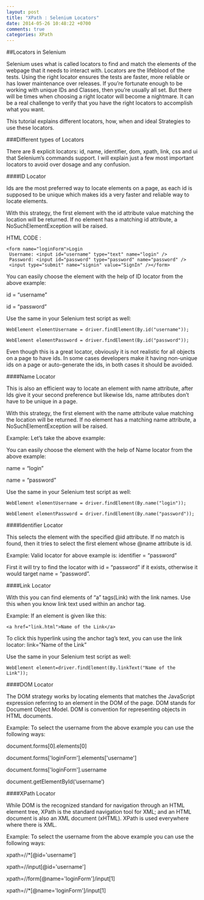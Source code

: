 ```yaml
---
layout: post
title: "XPath : Selenium Locators"
date: 2014-05-26 10:48:22 +0700
comments: true
categories: XPath
---
```


##Locators in Selenium

Selenium uses what is called locators to find and match the elements of the webpage that it needs to interact with. Locators are the lifeblood of the tests. Using the right locator ensures the tests are faster, more reliable or has lower maintenance over releases. If you’re fortunate enough to be working with unique IDs and Classes, then you’re usually all set. But there will be times when choosing a right locator will become a nightmare. It can be a real challenge to verify that you have the right locators to accomplish what you want.

This tutorial explains different locators, how, when and ideal Strategies to use these locators.
<!--more-->
###Different types of Locators

There are 8 explicit locators: id, name, identifier, dom, xpath, link, css and ui that Selenium’s commands support. I will explain just a few most important locators to avoid over dosage and any confusion.

####ID Locator

Ids are the most preferred way to locate elements on a page, as each id is supposed to be unique which makes ids a very faster and reliable way to locate elements.

With this strategy, the first element with the id attribute value matching the location will be returned. If no element has a matching id attribute, a NoSuchElementException will be raised.

HTML CODE :

```
<form name="loginForm">Login 
 Username: <input id="username" type="text" name="login" />
 Password: <input id="password" type="password" name="password" />
 <input type="submit" name="signin" value="SignIn" /></form>
``` 

You can easily choose the element with the help of ID locator from the above example:

id = “username”

id = “password”

Use the same in your Selenium test script as well:

```
WebElement elementUsername = driver.findElement(By.id("username"));

WebElement elementPassword = driver.findElement(By.id("password"));

```

Even though this is a great locator, obviously it is not realistic for all objects on a page to have ids. In some cases developers make it having non-unique ids on a page or auto-generate the ids, in both cases it should be avoided.

####Name Locator

This is also an efficient way to locate an element  with name attribute, after Ids give it your second preference but likewise Ids, name attributes don’t have to be unique in a page.

With this strategy, the first element with the name attribute value matching the location will be returned. If no element has a matching name attribute, a  NoSuchElementException will be raised.

Example: Let’s take the above example:

You can easily choose the element with the help of Name locator from the above example:

name = “login”

name = “password”

Use the same in your Selenium test script as well:

```
WebElement elementUsername = driver.findElement(By.name("login"));
 
WebElement elementPassword = driver.findElement(By.name("password"));
```

####Identifier Locator

This selects the element with the specified @id attribute. If no match is found, then it tries to select the first element whose @name attribute is id.

Example: Valid locator for above example is:
identifier = “password”

First it will try to find the locator with id = “password” if it exists, otherwise it would target name = “password”.

####Link Locator

With this you can find elements of “a” tags(Link) with the link names. Use this when you know link text used within an anchor tag.

Example: If an element is given like this:

```
<a href="link.html">Name of the Link</a>
```

To click this hyperlink using the anchor tag’s text, you can use the link locator:
link=”Name of the Link”

Use the same in your Selenium test script as well:

```
WebElement element=driver.findElement(By.linkText("Name of the Link"));
```

####DOM Locator

The DOM strategy works by locating elements that matches the JavaScript expression referring to an element in the DOM of the page. DOM stands for Document Object Model. DOM is convention for representing objects in HTML documents.

Example: To select the username from the above example you can use the following ways: 

document.forms[0].elements[0]

document.forms['loginForm'].elements['username']

document.forms['loginForm'].username

document.getElementById(‘username’)

####XPath Locator

While DOM is the recognized standard for navigation through an HTML element tree, XPath is the standard navigation tool for XML; and an HTML document is also an XML document (xHTML). XPath is used everywhere where there is XML.

Example: To select the username from the above example you can use the following ways:

xpath=//*[@id='username']

xpath=//input[@id='username']

xpath=//form[@name='loginForm']/input[1]

xpath=//*[@name='loginForm']/input[1]
